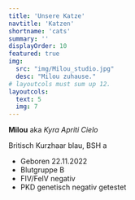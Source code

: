 ```yaml
---
title: 'Unsere Katze'
navtitle: 'Katzen'
shortname: 'cats'
summary: ''
displayOrder: 10
featured: true
img: 
  src: "img/Milou_studio.jpg" 
  desc: "Milou zuhause."
# layoutcols must sum up 12.
layoutcols: 
  text: 5
  img: 7 
---
```


**Milou** aka *Kyra Apriti Cielo*

Britisch Kurzhaar blau, BSH a 

* Geboren 22.11.2022
* Blutgruppe B <br/>
* FIV/FelV negativ <br/>
* PKD genetisch negativ getestet
